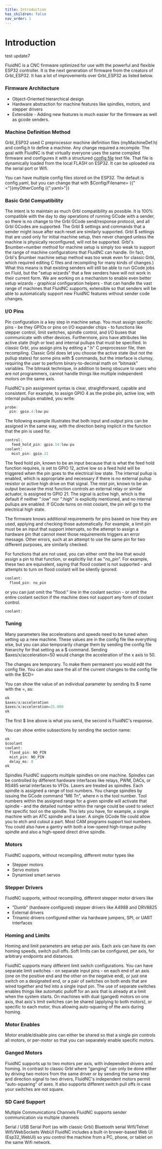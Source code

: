 ```yaml
---
title: Introduction
has_children: false
nav_order: 1
---
```


# Introduction

test update7

FluidNC is a CNC firmware optimized for use with the powerful and flexible ESP32 controller. It is the next generation of firmware from the creators of Grbl_ESP32. It has a lot of improvements over Grbl_ESP32 as listed below.

### Firmware Architecture

- Object-Oriented hierarchical design
- Hardware abstraction for machine features like spindles, motors, and stepper drivers
- Extensible - Adding new features is much easier for the firmware as well as gcode senders.

### Machine Definition Method

Grbl_ESP32 used C preprocessor machine definition files (myMachineDef.h) and config.h to define a machine. Any change required a recompile. The goal with FluidNC is that virtually everyone uses the same compiled firmware and configures it with a structured [config file](docs_configuration/Configuration.md) text file. That file is dynamically loaded from the local FLASH on ESP32. It can be uploaded via the serial port or Wifi.

You can have multiple config files stored on the ESP32. The default is config.yaml, but you can change that with $Config/Filename= {{"<"}}myOtherConfig {{".yaml>"}}


### Basic Grbl Compatibility
The intent is to maintain as much Grbl compatibility as possible. It is 100% compatible with the day to day operations of running GCode with a sender, so there is no change to the Grbl GCode send/response protocol, and all Grbl GCodes are supported. The Grbl $ settings and commands that a sender might issue after each reset are similarly supported. Grbl $ settings that are used only for initial machine setup, then never changed unless the machine is physically reconfigured, will not be supported. Grbl's $number=number method for machine setup is simply too weak to support the range of machine configurations that FluidNC can handle. (In fact, Grbl's $number machine setup method was too weak even for classic Grbl, which required editing C files and recompiling for many kinds of changes.) What this means is that existing senders will still be able to run GCode jobs on Fluid, but the "setup wizards" that a few senders have will not work in their current form. We are working on a mechanism to enable even better setup wizards - graphical configuration helpers - that can handle the vast range of machines that FluidNC supports, extensible so that senders will be able to automatically support new FluidNC features without sender code changes.

### I/O Pins

Pin configuration is a key step in machine setup. You must assign specific pins - be they GPIOs or pins on I/O expander chips - to functions like stepper control, limit switches, spindle control, and I/O buses that communicate with other devices. Furthermore, pins have attributes like active state (high or low) and internal pullups that must be specified. In classic Grbl, you assign pins by editing a ".h" C preprocessor file, then recompiling. Classic Grbl does let you choose the active state (but not the pullup states) for some pins with $ commands, but the interface is clumsy, requiring the user to perform binary-to-decimal math on "bitmask" variables. The bitmask technique, in addition to being obscure to users who are not programmers, cannot handle things like multiple independent motors on the same axis.

FluidNC's pin assignment syntax is clear, straightforward, capable and consistent. For example, to assign GPIO 4 as the probe pin, active low, with internal pullups enabled, you write:

```js
probe:
  pin: gpio.4:low:pu
```

The following example illustrates that both input and output pins can be assigned in the same way, with the direction being implicit in the function that the pin is used for.

```js
control:
   feed_hold_pin: gpio.14:low:pu
coolant:
   mist_pin: gpio.21
```

The feed hold pin, known to be an input because that is what the feed hold function requires, is set to GPIO 12, active low so a feed hold will be triggered when the pin goes to the electrical low state. The internal pullup is enabled, which is appropriate and necessary if there is no external pullup resistor or active high drive on that signal. The mist pin, known to be an output because the mist function controls an external relay or similar actuator, is assigned to GPIO 21. The signal is active high, which is the default if neither ":low" nor ":high" is explicitly mentioned, and no internal pullups are enabled. If GCode turns on mist coolant, the pin will go to the electrical high state.

The firmware knows additional requirements for pins based on how they are used, applying and checking those automatically. For example, a limit pin must be an input that support interrupts, so the attempt to assign a hardware pin that cannot meet those requirements triggers an error message. Other errors, such at an attempt to use the same pin for two different purposes, are similarly checked.

For functions that are not used, you can either omit the line that would assign a pin to that function, or explicitly list it as "no_pin". For example, these two are equivalent, saying that flood coolant is not supported - and attempts to turn on flood coolant will be silently ignored:

```js
coolant:
  flood_pin: no_pin
```
or you can just omit the "flood:" line in the coolant section - or omit the entire coolant section if the machine does not support any form of coolant control.

```js
coolant:
```
### Tuning

Many parameters like accelerations and speeds need to be tuned when setting up a new machine. These values are in the config file like everything else, but you can also temporarily change them by sending the config file hierarchy for that setting as a $ command. Sending $axes/x/acceleration=50 would change the acceleration of the x axis to 50.

The changes are temporary. To make them permanent you would edit the config file. You can also save the all of the current changes to the config file with the $CD=

You can show the value of an individual parameter by sending its $ name with the =, as:

```js
ok
$axes/x/acceleration
$axes/x/acceleration=25.000
ok
```

The first $ line above is what you send, the second is FluidNC's response.

You can show entire subsections by sending the section name:

```js
ok
$coolant
coolant:
  flood_pin: NO_PIN
  mist_pin: NO_PIN
  delay_ms: 0
ok
```

Spindles
FluidNC supports multiple spindles on one machine. Spindles can be controlled by different hardware interfaces like relays, PWM, DACs, or RS485 serial interfaces to VFDs. Lasers are treated as spindles. Each spindle is assigned a range of tool numbers. You change spindles by issuing the GCode command "M6 Tn", where n is the tool number. Tool numbers within the assigned range for a given spindle will activate that spindle - and the detailed number within the range could be used to select the specific tool on the spindle. This lets you have, for example, a single machine with an ATC spindle and a laser. A single GCode file could allow you to etch and cutout a part. Most CAM programs support tool numbers. You could also have a gantry with both a low-speed high-torque pulley spindle and also a high-speed direct drive spindle.

### Motors

FluidNC supports, without recompiling, different motor types like

- Stepper motors
- Servo motors
- Dynamixel smart servos

### Stepper Drivers

FluidNC supports, without recompiling, different stepper motor drivers like
- "Dumb" (hardware configured) stepper drivers like A4988 and DRV8825
- External drivers
- Trinamic drivers configured either via hardware jumpers, SPI, or UART interfaces

### Homing and Limits

Homing and limit parameters are setup per axis. Each axis can have its own homing speeds, switch pull offs. Soft limits can be configured, per axis, for arbitrary endpoints and distances.

FluidNC supports many different limit switch configurations. You can have separate limit switches - on separate input pins - on each end of an axis (one on the positive end and the other on the negative end), or just one switch on a designated end, or a pair of switches on both ends that are wired together and fed into a single input pin. The use of separate switches enables things like automatic pulloff for an axis that is already at a limit when the system starts. On machines with dual (ganged) motors on one axis, that axis's limit switches can be shared (applying to both motors), or specific to each motor, thus allowing auto-squaring of the axis during homing.

### Motor Enables

Motor enable/disable pins can either be shared so that a single pin controls all motors, or per-motor so that you can separately enable specific motors.

### Ganged Motors

FluidNC supports up to two motors per axis, with independent drivers and homing. In contrast to classic Grbl where "ganging" can only be done either by driving two motors from the same driver or by sending the same step and direction signal to two drivers, FluidNC's independent motors permit "auto-squaring" of axes. It also supports different switch pull offs in case your switches are not square.

### SD Card Support

Multiple Communications Channels
FluidNC supports sender communication via multiple channels

Serial / USB Serial Port (as with classic Grbl)
Bluetooth serial
Wifi/Telnet
Wifi/WebSockets
WebUI
FluidNC includes a built-in brower-based Web UI (Esp32_WebUI) so you control the machine from a PC, phone, or tablet on the same Wifi network.